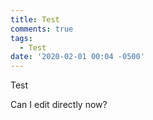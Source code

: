 ```yaml
---
title: Test
comments: true
tags:
  - Test
date: '2020-02-01 00:04 -0500'
---
```

Test

Can I edit directly now?

